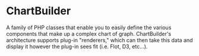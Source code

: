 ChartBuilder
============

A family of PHP classes that enable you to easily define the various components that make up a complex chart of graph. ChartBuilder's architecture supports plug-in "renderers," which can then take this data and display it however the plug-in sees fit (i.e. Flot, D3, etc...).

